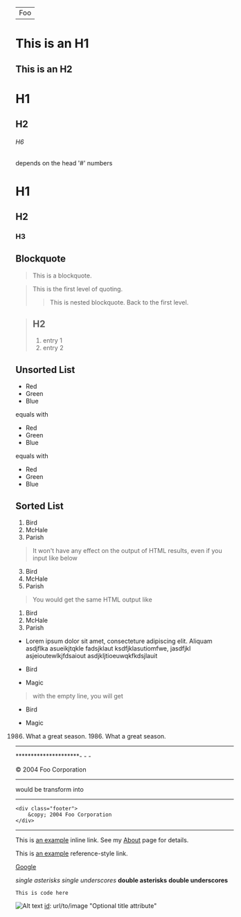 <table>
    <tr>
        <td>Foo</td>
    </tr>
</table>

This is an H1
=============

This is an H2
-------------

# H1
## H2
###### H6

depends on the head '#' numbers
# H1 #
## H2 ###
### H3 ########

## Blockquote

> This is a blockquote.

> This is the first level of quoting.
> > This is nested blockquote.
> Back to the first level.

> ## H2
> 1. entry 1
> 2. entry 2

## Unsorted List

* Red
* Green
* Blue

equals with 

+ Red
+ Green
+ Blue

equals with 
- Red
- Green
- Blue

## Sorted List

1. Bird
2. McHale
3. Parish

> It won't have any effect on the output of HTML results, even if you
> input like below

3. Bird
1. McHale
8. Parish

> You would get the same HTML output like
<ol>
<li>Bird</li>
<li>McHale</li>
<li>Parish</li>
</ol>

*	Lorem ipsum dolor sit amet, consecteture adipiscing elit.
	Aliquam asdjflka asueikjtqkle fadsjklaut ksdfjklasutiomfwe,
	jasdfjkl asjeioutewlkjfdsaiout asdjkljtioeuwqkfkdsjlauit

* Bird

* Magic

> with the empty line, you will get

<ul>
<li><p>Bird</p></li>
<li><p>Magic</p></li>
</ul>

1986. What a great season.
1986\. What a great season.

* * *

*********************- - -

<div class="footer">
	&copy; 2004 Foo Corporation
</div>

- - -

would be transform into

* * *

<pre><code>&lt;div class="footer"&gt;
	&amp;copy; 2004 Foo Corporation
&lt;/div&gt;
</code></pre>

- - -

This is [an example](http://example.com/"Tile") inline link.
See my [About](/about/) page for details.

This is [an example][id] reference-style link.

[id]: http://example.com/ "Optional Title Here"

[Google][]

[Google]: http://google.com.hk/

*single asterisks*
_single underscores_
**double asterisks**
__double underscores__

``` This is code here ```

![Alt text][id]
[id]: url/to/image "Optional title attribute"



